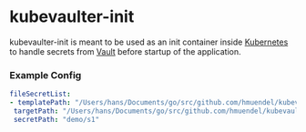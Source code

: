 # kubevaulter-init
 
 kubevaulter-init is meant to be used as an init container inside 
 [Kubernetes](https://kubernetes.io/docs/concepts/workloads/pods/init-containers/)
 to handle secrets from [Vault](https://www.vaultproject.io/) 
 before startup of the application.
 
 
 ### Example Config
 ```yaml
fileSecretList:
- templatePath: "/Users/hans/Documents/go/src/github.com/hmuendel/kubevaulter/test/tpl1"
  targetPath: "/Users/hans/Documents/go/src/github.com/hmuendel/kubevaulter/test/t1"
  secretPath: "demo/s1"
```
